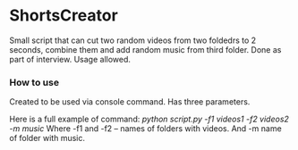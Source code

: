 # ShortsCreator
Small script that can cut two random videos from two foldedrs to 2 seconds, combine them and add random music from third folder.
Done as part of interview.
Usage allowed.

### How to use
Created to be used via console command. 
Has three parameters.

Here is a full example of command:
*python script.py -f1 videos1 -f2 videos2 -m music*
Where -f1 and -f2 – names of folders with videos. And -m name of folder with music.
